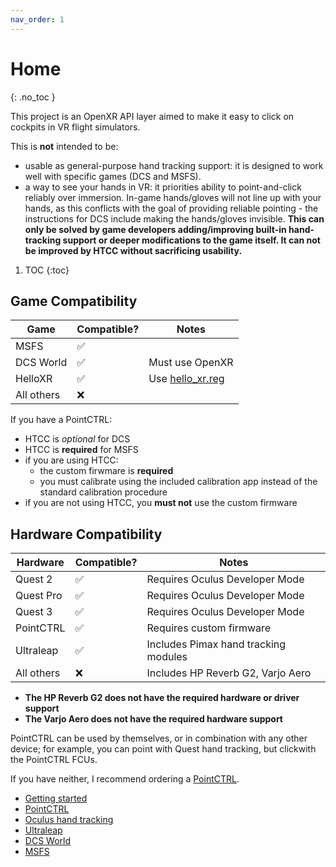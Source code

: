 ```yaml
---
nav_order: 1
---
```

# Home
{: .no_toc }

This project is an OpenXR API layer aimed to make it easy to click on cockpits in VR flight simulators.

This is **not** intended to be:
- usable as general-purpose hand tracking support: it is designed to work well with specific games (DCS and MSFS).
- a way to see your hands in VR: it priorities ability to point-and-click reliably over immersion. In-game hands/gloves will not line up with your hands, as this conflicts with the goal of providing reliable pointing - the instructions for DCS include making the hands/gloves invisible. **This can only be solved by game developers adding/improving built-in hand-tracking support or deeper modifications to the game itself. It can not be improved by HTCC without sacrificing usability.**

1. TOC
{:toc}

## Game Compatibility

| Game | Compatible? | Notes |
|------|-------------|-------|
| MSFS | ✅ | |
| DCS World | ✅ | Must use OpenXR |
| HelloXR | ✅ | Use [hello_xr.reg] |
| All others | ❌ | |

If you have a PointCTRL:
- HTCC is *optional* for DCS
- HTCC is **required** for MSFS
- if you are using HTCC:
  - the custom firwmare is **required**
  - you must calibrate using the included calibration app instead of the standard calibration procedure
- if you are not using HTCC, you **must not** use the custom firmware


## Hardware Compatibility

| Hardware | Compatible? | Notes |
|--------------|-------------------|----|
| Quest 2      | ✅ | Requires Oculus Developer Mode |
| Quest Pro    | ✅ | Requires Oculus Developer Mode |
| Quest 3      | ✅ | Requires Oculus Developer Mode |
| PointCTRL    | ✅ | Requires custom firmware |
| Ultraleap    | ✅ | Includes Pimax hand tracking modules |
| All others   | ❌ | Includes HP Reverb G2, Varjo Aero |

- **The HP Reverb G2 does not have the required hardware or driver support**
- **The Varjo Aero does not have the required hardware support**

PointCTRL can be used by themselves, or in combination with any other device; for example, you can point with Quest hand tracking, but clickwith the PointCTRL FCUs.

If you have neither, I recommend ordering a [PointCTRL].


- [Getting started](getting-started.md)
- [PointCTRL](hardware/pointctrl/README.md)
- [Oculus hand tracking](hardware/oculus-hand-tracking/README.md)
- [Ultraleap](hardware/ultraleap/README.md)
- [DCS World](games/dcs-world/README.md)
- [MSFS](games/msfs/README.md)


[OpenComposite]: https://gitlab.com/znixian/OpenOVR/-/tree/openxr#downloading-and-installation
[`XR_FB_hand_tracking_aim`]: https://registry.khronos.org/OpenXR/specs/1.0/html/xrspec.html#XR_FB_hand_tracking_aim
[`XR_EXT_hand_tracking`]: https://registry.khronos.org/OpenXR/specs/1.0/html/xrspec.html#XR_EXT_hand_tracking
[PointCTRL]: https://pointctrl.com/
[hello_xr.reg]: https://github.com/fredemmott/HTCC/blob/master/reg/hello_xr.reg
